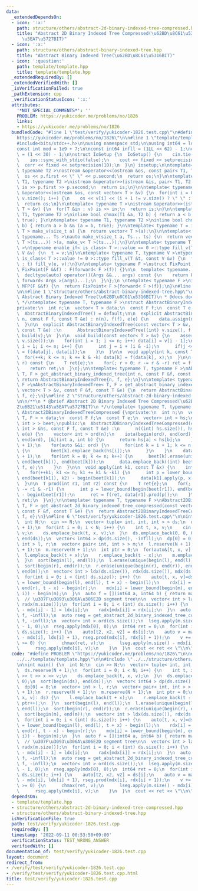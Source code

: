 ```yaml
---
data:
  _extendedDependsOn:
  - icon: ':x:'
    path: structure/others/abstract-2d-binary-indexed-tree-compressed.hpp
    title: "Abstract 2D Binary Indexed Tree Compressed(\u62BD\u8C61\u53162\u6B21\u5143\
      \u5EA7\u5727BIT)"
  - icon: ':x:'
    path: structure/others/abstract-binary-indexed-tree.hpp
    title: "Abstract Binary Indexed Tree(\u62BD\u8C61\u5316BIT)"
  - icon: ':question:'
    path: template/template.hpp
    title: template/template.hpp
  _extendedRequiredBy: []
  _extendedVerifiedWith: []
  _isVerificationFailed: true
  _pathExtension: cpp
  _verificationStatusIcon: ':x:'
  attributes:
    '*NOT_SPECIAL_COMMENTS*': ''
    PROBLEM: https://yukicoder.me/problems/no/1826
    links:
    - https://yukicoder.me/problems/no/1826
  bundledCode: "#line 1 \"test/verify/yukicoder-1826.test.cpp\"\n#define PROBLEM \"\
    https://yukicoder.me/problems/no/1826\"\n\n#line 1 \"template/template.hpp\"\n\
    #include<bits/stdc++.h>\n\nusing namespace std;\n\nusing int64 = long long;\n\
    const int mod = 1e9 + 7;\n\nconst int64 infll = (1LL << 62) - 1;\nconst int inf\
    \ = (1 << 30) - 1;\n\nstruct IoSetup {\n  IoSetup() {\n    cin.tie(nullptr);\n\
    \    ios::sync_with_stdio(false);\n    cout << fixed << setprecision(10);\n  \
    \  cerr << fixed << setprecision(10);\n  }\n} iosetup;\n\ntemplate< typename T1,\
    \ typename T2 >\nostream &operator<<(ostream &os, const pair< T1, T2 >& p) {\n\
    \  os << p.first << \" \" << p.second;\n  return os;\n}\n\ntemplate< typename\
    \ T1, typename T2 >\nistream &operator>>(istream &is, pair< T1, T2 > &p) {\n \
    \ is >> p.first >> p.second;\n  return is;\n}\n\ntemplate< typename T >\nostream\
    \ &operator<<(ostream &os, const vector< T > &v) {\n  for(int i = 0; i < (int)\
    \ v.size(); i++) {\n    os << v[i] << (i + 1 != v.size() ? \" \" : \"\");\n  }\n\
    \  return os;\n}\n\ntemplate< typename T >\nistream &operator>>(istream &is, vector<\
    \ T > &v) {\n  for(T &in : v) is >> in;\n  return is;\n}\n\ntemplate< typename\
    \ T1, typename T2 >\ninline bool chmax(T1 &a, T2 b) { return a < b && (a = b,\
    \ true); }\n\ntemplate< typename T1, typename T2 >\ninline bool chmin(T1 &a, T2\
    \ b) { return a > b && (a = b, true); }\n\ntemplate< typename T = int64 >\nvector<\
    \ T > make_v(size_t a) {\n  return vector< T >(a);\n}\n\ntemplate< typename T,\
    \ typename... Ts >\nauto make_v(size_t a, Ts... ts) {\n  return vector< decltype(make_v<\
    \ T >(ts...)) >(a, make_v< T >(ts...));\n}\n\ntemplate< typename T, typename V\
    \ >\ntypename enable_if< is_class< T >::value == 0 >::type fill_v(T &t, const\
    \ V &v) {\n  t = v;\n}\n\ntemplate< typename T, typename V >\ntypename enable_if<\
    \ is_class< T >::value != 0 >::type fill_v(T &t, const V &v) {\n  for(auto &e\
    \ : t) fill_v(e, v);\n}\n\ntemplate< typename F >\nstruct FixPoint : F {\n  explicit\
    \ FixPoint(F &&f) : F(forward< F >(f)) {}\n\n  template< typename... Args >\n\
    \  decltype(auto) operator()(Args &&... args) const {\n    return F::operator()(*this,\
    \ forward< Args >(args)...);\n  }\n};\n \ntemplate< typename F >\ninline decltype(auto)\
    \ MFP(F &&f) {\n  return FixPoint< F >{forward< F >(f)};\n}\n#line 4 \"test/verify/yukicoder-1826.test.cpp\"\
    \n\n#line 1 \"structure/others/abstract-binary-indexed-tree.hpp\"\n/**\n * @brief\
    \ Abstract Binary Indexed Tree(\u62BD\u8C61\u5316BIT)\n * @docs docs/abstract-binary-indexed-tree.md\n\
    \ */\ntemplate< typename T, typename F >\nstruct AbstractBinaryIndexedTree {\n\
    private:\n  int n;\n  vector< T > data;\n  const F f;\n  const T e;\n\npublic:\n\
    \  AbstractBinaryIndexedTree() = default;\n\n  explicit AbstractBinaryIndexedTree(int\
    \ n, const F f, const T &e) : n(n), f(f), e(e) {\n    data.assign(n + 1, e);\n\
    \  }\n\n  explicit AbstractBinaryIndexedTree(const vector< T > &v, const F f,\
    \ const T &e) :\n      AbstractBinaryIndexedTree((int) v.size(), f, e) {\n   \
    \ build(v);\n  }\n\n  void build(const vector< T > &v) {\n    assert(n == (int)\
    \ v.size());\n    for(int i = 1; i <= n; i++) data[i] = v[i - 1];\n    for(int\
    \ i = 1; i <= n; i++) {\n      int j = i + (i & -i);\n      if(j <= n) data[j]\
    \ = f(data[j], data[i]);\n    }\n  }\n\n  void apply(int k, const T &x) {\n  \
    \  for(++k; k <= n; k += k & -k) data[k] = f(data[k], x);\n  }\n\n  T prod(int\
    \ r) const {\n    T ret{e};\n    for(; r > 0; r -= r & -r) ret = f(ret, data[r]);\n\
    \    return ret;\n  }\n};\n\ntemplate< typename T, typename F >\nAbstractBinaryIndexedTree<\
    \ T, F > get_abstract_binary_indexed_tree(int n, const F &f, const T &e) {\n \
    \ return AbstractBinaryIndexedTree{n, f, e};\n}\n\ntemplate< typename T, typename\
    \ F >\nAbstractBinaryIndexedTree< T, F > get_abstract_binary_indexed_tree(const\
    \ vector< T > &v, const F &f, const T &e) {\n  return AbstractBinaryIndexedTree{v,\
    \ f, e};\n}\n#line 2 \"structure/others/abstract-2d-binary-indexed-tree-compressed.hpp\"\
    \n\n/**\n * @brief Abstract 2D Binary Indexed Tree Compressed(\u62BD\u8C61\u5316\
    2\u6B21\u5143\u5EA7\u5727BIT)\n */\ntemplate< typename T, typename F >\nstruct\
    \ Abstract2DBinaryIndexedTreeCompressed {\nprivate:\n  int n;\n  vector< AbstractBinaryIndexedTree<\
    \ T, F > > data;\n  const F f;\n  const T e;\n  vector< int > hs;\n  vector< vector<\
    \ int > > beet;\npublic:\n  Abstract2DBinaryIndexedTreeCompressed(const vector<\
    \ int > &hs, const F f, const T &e) :\n      n((int) hs.size()), hs(hs), f(f),\
    \ e(e) {\n    vector< int > ord(n);\n    iota(begin(ord), end(ord), 0);\n    sort(begin(ord),\
    \ end(ord), [&](int a, int b) {\n      return hs[a] < hs[b];\n    });\n    beet.resize(n\
    \ + 1);\n    for(auto &&i: ord) {\n      for(int k = i + 1; k <= n; k += k & -k)\
    \ {\n        beet[k].emplace_back(hs[i]);\n      }\n    }\n    data.reserve(n\
    \ + 1);\n    for(int k = 0; k <= n; k++) {\n      beet[k].erase(unique(begin(beet[k]),\
    \ end(beet[k])), end(beet[k]));\n      data.emplace_back((int) beet[k].size(),\
    \ f, e);\n    }\n  }\n\n  void apply(int k1, const T &x) {\n    int k2 = hs[k1];\n\
    \    for(++k1; k1 <= n; k1 += k1 & -k1) {\n      int p = lower_bound(begin(beet[k1]),\
    \ end(beet[k1]), k2) - begin(beet[k1]);\n      data[k1].apply(p, x);\n    }\n\
    \  }\n\n  T prod(int r1, int r2) const {\n    T ret{e};\n    for(; r1 > 0; r1\
    \ -= r1 & -r1) {\n      int p = lower_bound(begin(beet[r1]), end(beet[r1]), r2)\
    \ - begin(beet[r1]);\n      ret = f(ret, data[r1].prod(p));\n    }\n    return\
    \ ret;\n  }\n};\n\ntemplate< typename T, typename F >\nAbstract2DBinaryIndexedTreeCompressed<\
    \ T, F > get_abstract_2d_binary_indexed_tree_compressed(const vector< int > &hs,\
    \ const F &f, const T &e) {\n  return Abstract2DBinaryIndexedTreeCompressed{hs,\
    \ f, e};\n}\n#line 6 \"test/verify/yukicoder-1826.test.cpp\"\n\nint main() {\n\
    \  int N;\n  cin >> N;\n  vector< tuple< int, int, int > > ds;\n  ds.reserve(N\
    \ + 1);\n  for(int i = 0; i < N; i++) {\n    int t, x, v;\n    cin >> t >> x >>\
    \ v;\n    ds.emplace_back(t, x, v);\n  }\n  ds.emplace_back(0, 0, 0);\n  sort(begin(ds),\
    \ end(ds));\n  vector< int64 > dp(ds.size(), -infll);\n  dp[0] = 0;\n  vector<\
    \ int > l, r;\n  vector< pair< int, int > > m;\n  l.reserve(N + 1);\n  r.reserve(N\
    \ + 1);\n  m.reserve(N + 1);\n  int ptr = 0;\n  for(auto&[t, x, v]: ds) {\n  \
    \  l.emplace_back(t + x);\n    r.emplace_back(t - x);\n    m.emplace_back(x, ptr++);\n\
    \  }\n  sort(begin(l), end(l));\n  l.erase(unique(begin(l), end(l)), end(l));\n\
    \  sort(begin(r), end(r));\n  r.erase(unique(begin(r), end(r)), end(r));\n  sort(begin(m),\
    \ end(m));\n  vector< int > ldx(ds.size()), rdx(ds.size()), mdx(ds.size());\n\
    \  for(int i = 0; i < (int) ds.size(); i++) {\n    auto[t, x, v]=ds[i];\n    ldx[i]\
    \ = lower_bound(begin(l), end(l), t + x) - begin(l);\n    rdx[i] = lower_bound(begin(r),\
    \ end(r), t - x) - begin(r);\n    mdx[i] = lower_bound(begin(m), end(m), make_pair(x,\
    \ i)) - begin(m);\n  }\n  auto f = [](int64 a, int64 b) { return max(a, b); };\n\
    \  // \u307F\u3093\u306A\u306E2D segment tree\n\n  vector< int > ladx(m.size()),\
    \ radx(m.size());\n  for(int i = 0; i < (int) ds.size(); i++) {\n    ladx[m.size()\
    \ - mdx[i] - 1] = ldx[i];\n    radx[mdx[i]] = rdx[i];\n  }\n  auto lseg = get_abstract_2d_binary_indexed_tree_compressed(ladx,\
    \ f, -infll);\n  auto rseg = get_abstract_2d_binary_indexed_tree_compressed(radx,\
    \ f, -infll);\n  vector< int > ord(ds.size());\n  lseg.apply(m.size() - mdx[0]\
    \ - 1, 0);\n  rseg.apply(mdx[0], 0);\n  int64 ret = 0;\n  for(int i = 1; i < (int)\
    \ ds.size(); i++) {\n    auto[t2, x2, v2] = ds[i];\n    auto v = max(lseg.prod(m.size()\
    \ - mdx[i], ldx[i] + 1), rseg.prod(mdx[i], rdx[i] + 1));\n    v += v2;\n    if(v\
    \ >= 0) {\n      chmax(ret, v);\n      lseg.apply(m.size() - mdx[i] - 1, v);\n\
    \      rseg.apply(mdx[i], v);\n    }\n  }\n  cout << ret << \"\\n\";\n}\n"
  code: "#define PROBLEM \"https://yukicoder.me/problems/no/1826\"\n\n#include \"\
    ../../template/template.hpp\"\n\n#include \"../../structure/others/abstract-2d-binary-indexed-tree-compressed.hpp\"\
    \n\nint main() {\n  int N;\n  cin >> N;\n  vector< tuple< int, int, int > > ds;\n\
    \  ds.reserve(N + 1);\n  for(int i = 0; i < N; i++) {\n    int t, x, v;\n    cin\
    \ >> t >> x >> v;\n    ds.emplace_back(t, x, v);\n  }\n  ds.emplace_back(0, 0,\
    \ 0);\n  sort(begin(ds), end(ds));\n  vector< int64 > dp(ds.size(), -infll);\n\
    \  dp[0] = 0;\n  vector< int > l, r;\n  vector< pair< int, int > > m;\n  l.reserve(N\
    \ + 1);\n  r.reserve(N + 1);\n  m.reserve(N + 1);\n  int ptr = 0;\n  for(auto&[t,\
    \ x, v]: ds) {\n    l.emplace_back(t + x);\n    r.emplace_back(t - x);\n    m.emplace_back(x,\
    \ ptr++);\n  }\n  sort(begin(l), end(l));\n  l.erase(unique(begin(l), end(l)),\
    \ end(l));\n  sort(begin(r), end(r));\n  r.erase(unique(begin(r), end(r)), end(r));\n\
    \  sort(begin(m), end(m));\n  vector< int > ldx(ds.size()), rdx(ds.size()), mdx(ds.size());\n\
    \  for(int i = 0; i < (int) ds.size(); i++) {\n    auto[t, x, v]=ds[i];\n    ldx[i]\
    \ = lower_bound(begin(l), end(l), t + x) - begin(l);\n    rdx[i] = lower_bound(begin(r),\
    \ end(r), t - x) - begin(r);\n    mdx[i] = lower_bound(begin(m), end(m), make_pair(x,\
    \ i)) - begin(m);\n  }\n  auto f = [](int64 a, int64 b) { return max(a, b); };\n\
    \  // \u307F\u3093\u306A\u306E2D segment tree\n\n  vector< int > ladx(m.size()),\
    \ radx(m.size());\n  for(int i = 0; i < (int) ds.size(); i++) {\n    ladx[m.size()\
    \ - mdx[i] - 1] = ldx[i];\n    radx[mdx[i]] = rdx[i];\n  }\n  auto lseg = get_abstract_2d_binary_indexed_tree_compressed(ladx,\
    \ f, -infll);\n  auto rseg = get_abstract_2d_binary_indexed_tree_compressed(radx,\
    \ f, -infll);\n  vector< int > ord(ds.size());\n  lseg.apply(m.size() - mdx[0]\
    \ - 1, 0);\n  rseg.apply(mdx[0], 0);\n  int64 ret = 0;\n  for(int i = 1; i < (int)\
    \ ds.size(); i++) {\n    auto[t2, x2, v2] = ds[i];\n    auto v = max(lseg.prod(m.size()\
    \ - mdx[i], ldx[i] + 1), rseg.prod(mdx[i], rdx[i] + 1));\n    v += v2;\n    if(v\
    \ >= 0) {\n      chmax(ret, v);\n      lseg.apply(m.size() - mdx[i] - 1, v);\n\
    \      rseg.apply(mdx[i], v);\n    }\n  }\n  cout << ret << \"\\n\";\n}\n"
  dependsOn:
  - template/template.hpp
  - structure/others/abstract-2d-binary-indexed-tree-compressed.hpp
  - structure/others/abstract-binary-indexed-tree.hpp
  isVerificationFile: true
  path: test/verify/yukicoder-1826.test.cpp
  requiredBy: []
  timestamp: '2022-09-11 00:53:50+09:00'
  verificationStatus: TEST_WRONG_ANSWER
  verifiedWith: []
documentation_of: test/verify/yukicoder-1826.test.cpp
layout: document
redirect_from:
- /verify/test/verify/yukicoder-1826.test.cpp
- /verify/test/verify/yukicoder-1826.test.cpp.html
title: test/verify/yukicoder-1826.test.cpp
---
```

